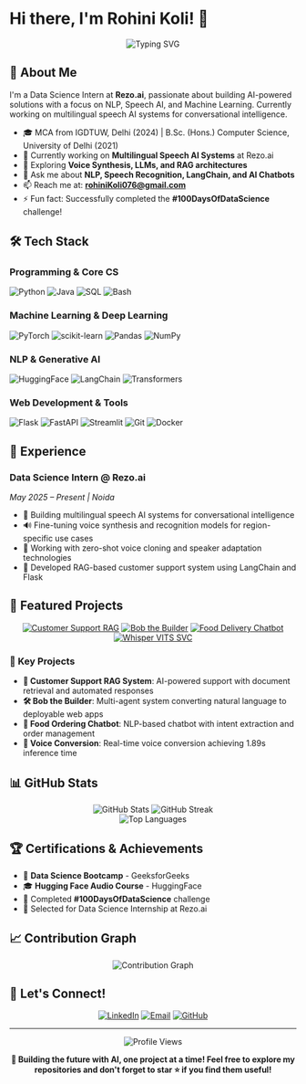 # Hi there, I'm Rohini Koli! 👋

<div align="center">
  <img src="https://readme-typing-svg.herokuapp.com?font=Fira+Code&pause=1000&color=9400D3&center=true&vCenter=true&width=435&lines=Data+Science+Enthusiast;NLP+%26+Speech+AI+Developer;Machine+Learning+Engineer;Building+AI-Powered+Solutions" alt="Typing SVG" />
</div>

## 🚀 About Me

I'm a Data Science Intern at **Rezo.ai**, passionate about building AI-powered solutions with a focus on NLP, Speech AI, and Machine Learning. Currently working on multilingual speech AI systems for conversational intelligence.

- 🎓 MCA from IGDTUW, Delhi (2024) | B.Sc. (Hons.) Computer Science, University of Delhi (2021)
- 🔭 Currently working on **Multilingual Speech AI Systems** at Rezo.ai
- 🌱 Exploring **Voice Synthesis, LLMs, and RAG architectures**
- 💬 Ask me about **NLP, Speech Recognition, LangChain, and AI Chatbots**
- 📫 Reach me at: **rohiniKoli076@gmail.com**
- ⚡ Fun fact: Successfully completed the **#100DaysOfDataScience** challenge!

## 🛠️ Tech Stack

### Programming & Core CS
![Python](https://img.shields.io/badge/Python-3776AB?style=for-the-badge&logo=python&logoColor=white)
![Java](https://img.shields.io/badge/Java-ED8B00?style=for-the-badge&logo=openjdk&logoColor=white)
![SQL](https://img.shields.io/badge/SQL-4479A1?style=for-the-badge&logo=postgresql&logoColor=white)
![Bash](https://img.shields.io/badge/Bash-4EAA25?style=for-the-badge&logo=gnu-bash&logoColor=white)

### Machine Learning & Deep Learning
![PyTorch](https://img.shields.io/badge/PyTorch-EE4C2C?style=for-the-badge&logo=pytorch&logoColor=white)
![scikit-learn](https://img.shields.io/badge/scikit--learn-F7931E?style=for-the-badge&logo=scikit-learn&logoColor=white)
![Pandas](https://img.shields.io/badge/Pandas-150458?style=for-the-badge&logo=pandas&logoColor=white)
![NumPy](https://img.shields.io/badge/NumPy-013243?style=for-the-badge&logo=numpy&logoColor=white)

### NLP & Generative AI
![HuggingFace](https://img.shields.io/badge/🤗_HuggingFace-FFD000?style=for-the-badge)
![LangChain](https://img.shields.io/badge/🦜_LangChain-000000?style=for-the-badge)
![Transformers](https://img.shields.io/badge/Transformers-FF6F61?style=for-the-badge)

### Web Development & Tools
![Flask](https://img.shields.io/badge/Flask-000000?style=for-the-badge&logo=flask&logoColor=white)
![FastAPI](https://img.shields.io/badge/FastAPI-009688?style=for-the-badge&logo=fastapi&logoColor=white)
![Streamlit](https://img.shields.io/badge/Streamlit-FF4B4B?style=for-the-badge&logo=streamlit&logoColor=white)
![Git](https://img.shields.io/badge/Git-F05032?style=for-the-badge&logo=git&logoColor=white)
![Docker](https://img.shields.io/badge/Docker-2496ED?style=for-the-badge&logo=docker&logoColor=white)

## 💼 Experience

### Data Science Intern @ Rezo.ai
*May 2025 – Present | Noida*
- 🎯 Building multilingual speech AI systems for conversational intelligence
- 🔊 Fine-tuning voice synthesis and recognition models for region-specific use cases
- 🚀 Working with zero-shot voice cloning and speaker adaptation technologies
- 🤖 Developed RAG-based customer support system using LangChain and Flask

## 📌 Featured Projects

<div align="center">
  
[![Customer Support RAG](https://github-readme-stats.vercel.app/api/pin/?username=Rohini-Koli9&repo=Customer-Support-RAG&theme=radical)](https://github.com/Rohini-Koli9/Customer-Support-RAG)
[![Bob the Builder](https://github-readme-stats.vercel.app/api/pin/?username=Rohini-Koli9&repo=Bob-the-Builder&theme=radical)](https://github.com/Rohini-Koli9/Bob-the-Builder)
[![Food Delivery Chatbot](https://github-readme-stats.vercel.app/api/pin/?username=Rohini-Koli9&repo=Food-Delivery-Chatbot&theme=radical)](https://github.com/Rohini-Koli9/Food-Delivery-Chatbot)
[![Whisper VITS SVC](https://github-readme-stats.vercel.app/api/pin/?username=Rohini-Koli9&repo=Whisper-VITS-SVC&theme=radical)](https://github.com/Rohini-Koli9/Whisper-VITS-SVC)

</div>

### 🔬 Key Projects

- **🤖 Customer Support RAG System**: AI-powered support with document retrieval and automated responses
- **🛠️ Bob the Builder**: Multi-agent system converting natural language to deployable web apps
- **🍔 Food Ordering Chatbot**: NLP-based chatbot with intent extraction and order management
- **🎤 Voice Conversion**: Real-time voice conversion achieving 1.89s inference time

## 📊 GitHub Stats

<div align="center">
  <img src="https://github-readme-stats.vercel.app/api?username=Rohini-Koli9&show_icons=true&theme=radical" alt="GitHub Stats" />
  <img src="https://github-readme-streak-stats.herokuapp.com/?user=Rohini-Koli9&theme=radical" alt="GitHub Streak" />
</div>

<div align="center">
  <img src="https://github-readme-stats.vercel.app/api/top-langs/?username=Rohini-Koli9&layout=compact&theme=radical" alt="Top Languages" />
</div>

## 🏆 Certifications & Achievements

- 📜 **Data Science Bootcamp** - GeeksforGeeks
- 🎓 **Hugging Face Audio Course** - HuggingFace
- 🎯 Completed **#100DaysOfDataScience** challenge
- 🚀 Selected for Data Science Internship at Rezo.ai

## 📈 Contribution Graph

<div align="center">
  <img src="https://github-readme-activity-graph.vercel.app/graph?username=Rohini-Koli9&theme=react-dark" alt="Contribution Graph" />
</div>

## 🔗 Let's Connect!

<div align="center">
  
[![LinkedIn](https://img.shields.io/badge/LinkedIn-0077B5?style=for-the-badge&logo=linkedin&logoColor=white)](https://linkedin.com/in/rohini-koli-3a66841b7)
[![Email](https://img.shields.io/badge/Email-D14836?style=for-the-badge&logo=gmail&logoColor=white)](mailto:rohiniKoli076@gmail.com)
[![GitHub](https://img.shields.io/badge/GitHub-100000?style=for-the-badge&logo=github&logoColor=white)](https://github.com/Rohini-Koli9)

</div>

---

<div align="center">
  <img src="https://komarev.com/ghpvc/?username=Rohini-Koli9&color=blueviolet" alt="Profile Views" />
  
  **🌟 Building the future with AI, one project at a time! Feel free to explore my repositories and don't forget to star ⭐ if you find them useful!**
</div>
